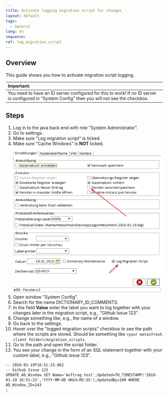```yaml
---
title: Activate logging migration script for changes
layout: default
tags:  
  - General
lang: en
sequence:
ref: log_migration_script
---
```


## Overview
This guide shows you how to activate migration script logging.

| **Important:** |
| :- |
| You need to have an ID server configured for this to work! If no ID server is configured in "System Config" then you will not see the checkbox. |

## Steps
1. Log in to the java back end with role "System Administrator".
1. Go to settings.
1. Make sure "Log migration script" is ticked.
1. Make sure "Cache Windows" is **NOT** ticked.<br><br> ![](assets/log_migration_script-fe6ee.png)
1. Open window "System Config".
1. Search for the name DICTIONARY_ID_COMMENTS.
1. In the field **Value** enter the label you want to log together with your changes later in the migration script, e.g., "Github Issue 123".
1. Change something like, e.g., the name of a window.
1. Go back to the settings.
1. Hover over the "logged migration scripts" checkbox to see the path where the scripts are stored. Should be something like `<your metasfresh client folder>/migration_scripts`.
1. Go to the path and open the script folder.
1. You see your change in the form of an SQL statement together with your custom label, e.g., "Github issue 123".

```
-- 2018-01-19T16:51:23.062
-- Github Issue 123
UPDATE AD_Window SET Name='Auftrag test',Updated=TO_TIMESTAMP('2018-01-19 16:51:23','YYYY-MM-DD HH24:MI:SS'),UpdatedBy=100 WHERE AD_Window_ID=143
;
```
